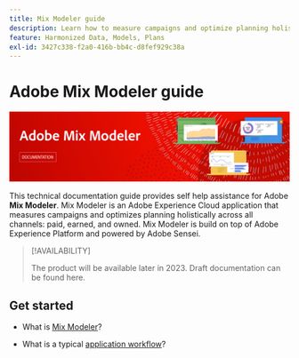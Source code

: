```yaml
---
title: Mix Modeler guide
description: Learn how to measure campaigns and optimize planning holistically across all channels with Mix Modeler.
feature: Harmonized Data, Models, Plans
exl-id: 3427c338-f2a0-416b-bb4c-d8fef929c38a
---
```

# Adobe Mix Modeler guide

![Banner](assets/mix-modeler-banner.png)

This technical documentation guide provides self help assistance for Adobe **Mix Modeler**. Mix Modeler is an Adobe Experience Cloud application that measures campaigns and optimizes planning holistically across all channels: paid, earned, and owned. Mix Modeler is build on top of Adobe Experience Platform and powered by Adobe Sensei. 

>[!AVAILABILITY]
>
>The product will be available later in 2023. Draft documentation can be found here.

## Get started

* What is [Mix Modeler](get-started/about.md)?

* What is a typical [application workflow](get-started/workflow.md)?
